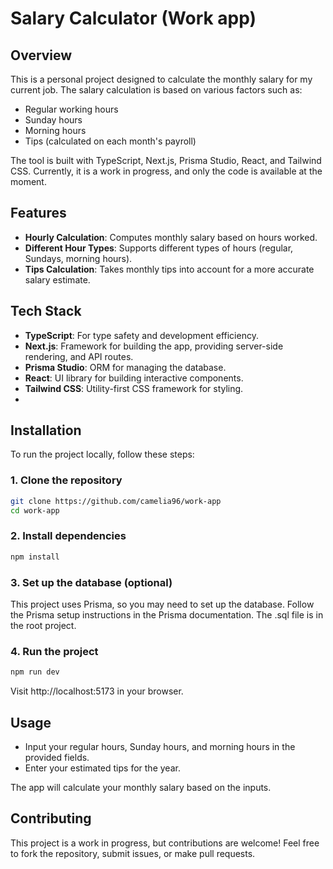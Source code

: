 # Salary Calculator (Work app)

## Overview

This is a personal project designed to calculate the monthly salary for my current job. The salary calculation is based on various factors such as:

- Regular working hours
- Sunday hours
- Morning hours
- Tips (calculated on each month's payroll)

The tool is built with TypeScript, Next.js, Prisma Studio, React, and Tailwind CSS. Currently, it is a work in progress, and only the code is available at the moment.

## Features

- **Hourly Calculation**: Computes monthly salary based on hours worked.
- **Different Hour Types**: Supports different types of hours (regular, Sundays, morning hours).
- **Tips Calculation**: Takes monthly tips into account for a more accurate salary estimate.

## Tech Stack

- **TypeScript**: For type safety and development efficiency.
- **Next.js**: Framework for building the app, providing server-side rendering, and API routes.
- **Prisma Studio**: ORM for managing the database.
- **React**: UI library for building interactive components.
- **Tailwind CSS**: Utility-first CSS framework for styling.
- 

## Installation

To run the project locally, follow these steps:

### 1. Clone the repository

```bash
git clone https://github.com/camelia96/work-app
cd work-app
```

### 2. Install dependencies
```bash
npm install
```

### 3. Set up the database (optional)
This project uses Prisma, so you may need to set up the database. Follow the Prisma setup instructions in the Prisma documentation. The .sql file is in the root project.

### 4. Run the project
```bash
npm run dev
```

Visit http://localhost:5173 in your browser.


## Usage
- Input your regular hours, Sunday hours, and morning hours in the provided fields.
- Enter your estimated tips for the year.

The app will calculate your monthly salary based on the inputs.


## Contributing
This project is a work in progress, but contributions are welcome! Feel free to fork the repository, submit issues, or make pull requests.
